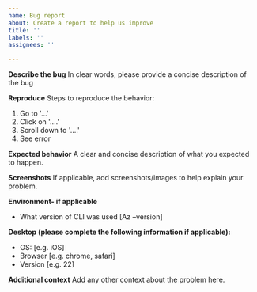 ```yaml
---
name: Bug report
about: Create a report to help us improve
title: ''
labels: ''
assignees: ''

---
```


**Describe the bug**
In clear words, please provide a concise description of the bug

**Reproduce**
Steps to reproduce the behavior:
1. Go to '...'
2. Click on '....'
3. Scroll down to '....'
4. See error

**Expected behavior**
A clear and concise description of what you expected to happen.

**Screenshots**
If applicable, add screenshots/images to help explain your problem.

**Environment- if applicable**
 - What version of CLI was used [Az –version]

**Desktop (please complete the following information if applicable):**
 - OS: [e.g. iOS]
 - Browser [e.g. chrome, safari]
 - Version [e.g. 22]



**Additional context**
Add any other context about the problem here.
